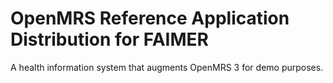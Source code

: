 # OpenMRS Reference Application Distribution for FAIMER

A health information system that augments OpenMRS 3 for demo purposes.


